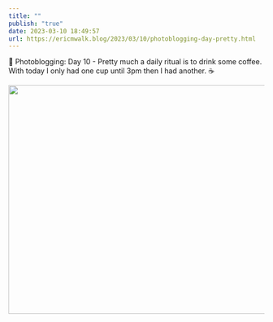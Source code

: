 ```yaml
---
title: ""
publish: "true"
date: 2023-03-10 18:49:57
url: https://ericmwalk.blog/2023/03/10/photoblogging-day-pretty.html
---
```

📸 Photoblogging: Day 10 - Pretty much a daily ritual is to drink some coffee. With today I only had one cup until 3pm then I had another. ☕️


<img src="uploads/2023/adde7c1d01.jpg" width="600" height="450" alt="">